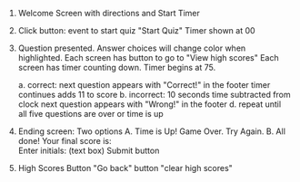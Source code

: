 1.  Welcome Screen with directions and Start Timer

2.  Click button:  event to start quiz "Start Quiz"
    Timer shown at 00

3.  Question presented.  Answer choices will change color when highlighted.
Each screen has button to go to "View high scores" 
Each screen has timer counting down.
Timer begins at 75.

    a. correct: 
        next question appears with "Correct!" in the footer
        timer continues
        adds 11 to score
    b. incorrect: 
        10 seconds time subtracted from clock
        next question appears with "Wrong!" in the footer
    d. repeat until all five questions are over or time is up

4. Ending screen: Two options
    A. Time is Up! Game Over. Try Again. 
    B. All done! 
        Your final score is:    
        Enter initials: (text box) Submit button
   
   

5. High Scores
    Button "Go back"
    button "clear high scores" 

